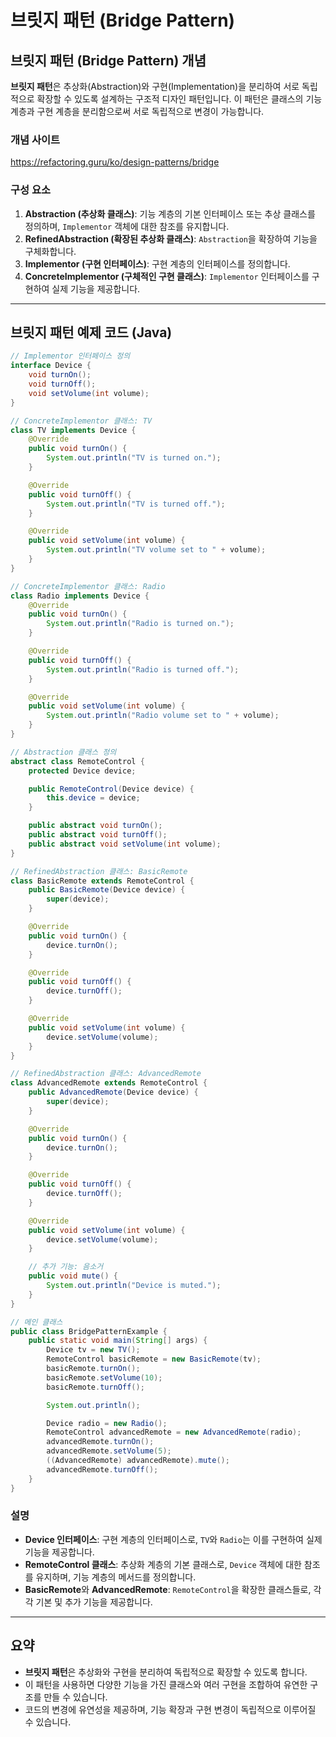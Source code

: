 # 브릿지 패턴 (Bridge Pattern)

## 브릿지 패턴 (Bridge Pattern) 개념

**브릿지 패턴**은 추상화(Abstraction)와 구현(Implementation)을 분리하여 서로 독립적으로 확장할 수 있도록 설계하는 구조적 디자인 패턴입니다. 이 패턴은 클래스의 기능 계층과 구현 계층을 분리함으로써 서로 독립적으로 변경이 가능합니다.

### 개념 사이트

https://refactoring.guru/ko/design-patterns/bridge

### 구성 요소

1. **Abstraction (추상화 클래스)**: 기능 계층의 기본 인터페이스 또는 추상 클래스를 정의하며, `Implementor` 객체에 대한 참조를 유지합니다.
2. **RefinedAbstraction (확장된 추상화 클래스)**: `Abstraction`을 확장하여 기능을 구체화합니다.
3. **Implementor (구현 인터페이스)**: 구현 계층의 인터페이스를 정의합니다.
4. **ConcreteImplementor (구체적인 구현 클래스)**: `Implementor` 인터페이스를 구현하여 실제 기능을 제공합니다.

---

## 브릿지 패턴 예제 코드 (Java)

```java
// Implementor 인터페이스 정의
interface Device {
    void turnOn();
    void turnOff();
    void setVolume(int volume);
}

// ConcreteImplementor 클래스: TV
class TV implements Device {
    @Override
    public void turnOn() {
        System.out.println("TV is turned on.");
    }

    @Override
    public void turnOff() {
        System.out.println("TV is turned off.");
    }

    @Override
    public void setVolume(int volume) {
        System.out.println("TV volume set to " + volume);
    }
}

// ConcreteImplementor 클래스: Radio
class Radio implements Device {
    @Override
    public void turnOn() {
        System.out.println("Radio is turned on.");
    }

    @Override
    public void turnOff() {
        System.out.println("Radio is turned off.");
    }

    @Override
    public void setVolume(int volume) {
        System.out.println("Radio volume set to " + volume);
    }
}

// Abstraction 클래스 정의
abstract class RemoteControl {
    protected Device device;

    public RemoteControl(Device device) {
        this.device = device;
    }

    public abstract void turnOn();
    public abstract void turnOff();
    public abstract void setVolume(int volume);
}

// RefinedAbstraction 클래스: BasicRemote
class BasicRemote extends RemoteControl {
    public BasicRemote(Device device) {
        super(device);
    }

    @Override
    public void turnOn() {
        device.turnOn();
    }

    @Override
    public void turnOff() {
        device.turnOff();
    }

    @Override
    public void setVolume(int volume) {
        device.setVolume(volume);
    }
}

// RefinedAbstraction 클래스: AdvancedRemote
class AdvancedRemote extends RemoteControl {
    public AdvancedRemote(Device device) {
        super(device);
    }

    @Override
    public void turnOn() {
        device.turnOn();
    }

    @Override
    public void turnOff() {
        device.turnOff();
    }

    @Override
    public void setVolume(int volume) {
        device.setVolume(volume);
    }

    // 추가 기능: 음소거
    public void mute() {
        System.out.println("Device is muted.");
    }
}

// 메인 클래스
public class BridgePatternExample {
    public static void main(String[] args) {
        Device tv = new TV();
        RemoteControl basicRemote = new BasicRemote(tv);
        basicRemote.turnOn();
        basicRemote.setVolume(10);
        basicRemote.turnOff();

        System.out.println();

        Device radio = new Radio();
        RemoteControl advancedRemote = new AdvancedRemote(radio);
        advancedRemote.turnOn();
        advancedRemote.setVolume(5);
        ((AdvancedRemote) advancedRemote).mute();
        advancedRemote.turnOff();
    }
}
```

### 설명

- **Device 인터페이스**: 구현 계층의 인터페이스로, `TV`와 `Radio`는 이를 구현하여 실제 기능을 제공합니다.
- **RemoteControl 클래스**: 추상화 계층의 기본 클래스로, `Device` 객체에 대한 참조를 유지하며, 기능 계층의 메서드를 정의합니다.
- **BasicRemote**와 **AdvancedRemote**: `RemoteControl`을 확장한 클래스들로, 각각 기본 및 추가 기능을 제공합니다.

---

## 요약

- **브릿지 패턴**은 추상화와 구현을 분리하여 독립적으로 확장할 수 있도록 합니다.
- 이 패턴을 사용하면 다양한 기능을 가진 클래스와 여러 구현을 조합하여 유연한 구조를 만들 수 있습니다.
- 코드의 변경에 유연성을 제공하며, 기능 확장과 구현 변경이 독립적으로 이루어질 수 있습니다.